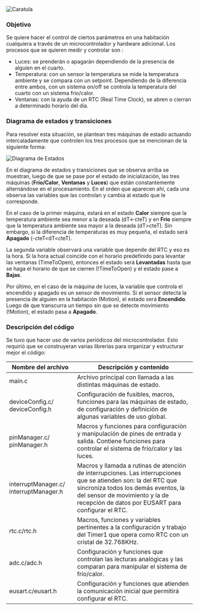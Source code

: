 ![Caratula](/home/carlassaraf/repos/automatizacionInfoII/complementosInforme/Caratula.jpg)











### **Objetivo**

Se quiere hacer el control de ciertos parámetros en una habitación cualquiera a través de un microcontrolador y hardware adicional. 
Los procesos que se quieren medir y controlar son :

- Luces: se prenderán o apagarán dependiendo de la presencia de alguien en el cuarto.
- Temperatura: con un sensor la temperatura se mide la temperatura ambiente y se compara con un setpoint. Dependiendo de la diferencia entre ambos, con un sistema on/off se controla la temperatura del cuarto con un sistema frío/calor. 
- Ventanas: con la ayuda de un RTC (Real Time Clock), se abren o cierran a determinado horario del día. 



### **Diagrama de estados y transiciones**

Para resolver esta situación, se plantean tres máquinas de estado actuando intercaladamente que controlen los tres procesos que se mencionan de la siguiente forma:

![Diagrama de Estados](/home/carlassaraf/repos/automatizacionInfoII/complementosInforme/diagramaDeEstados.png)

En el diagrama de estados y transiciones que se observa arriba se muestran, luego de que se pase por el estado de inicialización, las tres máquinas (**Frío/Calor**, **Ventanas** y **Luces**) que están constantemente alternándose en el procesamiento. En el orden que aparecen ahí, cada una observa las variables que las controlan y cambia al estado que le corresponde.

En el caso de la primer máquina, estará en el estado **Calor** siempre que la temperatura ambiente sea menor a la deseada (dT<-cteT) y en **Frío** siempre que la temperatura ambiente sea mayor a la deseada (dT>cteT). Sin embargo, si la diferencia de temperaturas es muy pequeña, el estado será **Apagado** (-cteT<dT<cteT). 

La segunda variable observará una variable que depende del RTC y eso es la hora. Si la hora actual coincide con el horario predefinido para levantar las ventanas (TimeToOpen), entonces el estado será **Levantadas** hasta que se haga el horario de que se cierren (!TimeToOpen) y el estado pase a **Bajas**.

Por último, en el caso de la máquina de luces, la variable que controla el encendido y apagado es un sensor de movimiento. Si el sensor detecta la presencia de alguien en la habitación (Motion), el estado será **Encendido**. Luego de que transcurra un tiempo sin que se detecte movimiento (!Motion), el estado pasa a **Apagado**.



### **Descripción del código**

Se tuvo que hacer uso de varios periódicos del microcontrolador. Esto requirió que se construyeran varias librerías para organizar y estructurar mejor el código:

| Nombre del archivo                     | Descripción y contenido                                      |
| -------------------------------------- | ------------------------------------------------------------ |
| main.c                                 | Archivo principal con llamada a las distintas máquinas de estado. |
| deviceConfig.c/ deviceConfig.h         | Configuración de fusibles, macros, funciones para las máquinas de estado, de configuración y definición de algunas variables de uso global. |
| pinManager.c/ pinManager.h             | Macros y funciones para configuración y manipulación de pines de entrada y salida. Contiene funciones para controlar el sistema de frío/calor y las luces. |
| interruptManager.c/ interruptManager.h | Macros y llamada a rutinas de atención de interrupciones. Las interrupciones que se atienden son: la del RTC que sincroniza todos los demás eventos, la del sensor de movimiento y la de recepción de datos por EUSART para configurar el RTC. |
| rtc.c/rtc.h                            | Macros, funciones y variables pertinentes a la configuración y trabajo del Timer1 que opera como RTC con un cristal de 32.768KHz. |
| adc.c/adc.h                            | Configuración y funciones que controlan las lecturas analógicas y las comparan para manipular el sistema de frío/calor. |
| eusart.c/eusart.h                      | Configuración y funciones que atienden la comunicación inicial que permitirá configurar el RTC. |